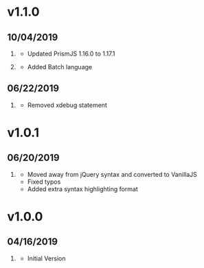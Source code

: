 # v1.1.0
## 10/04/2019

1. [](#improved)
    * Updated PrismJS 1.16.0 to 1.17.1

2. [](#new)
    * Added Batch language
    
## 06/22/2019

1. [](#bugfix)
    * Removed xdebug statement

# v1.0.1
## 06/20/2019

1. [](#improved)
    * Moved away from jQuery syntax and converted to VanillaJS
    * Fixed typos
    * Added extra syntax highlighting format

# v1.0.0
## 04/16/2019

1. [](#new)
    * Initial Version
